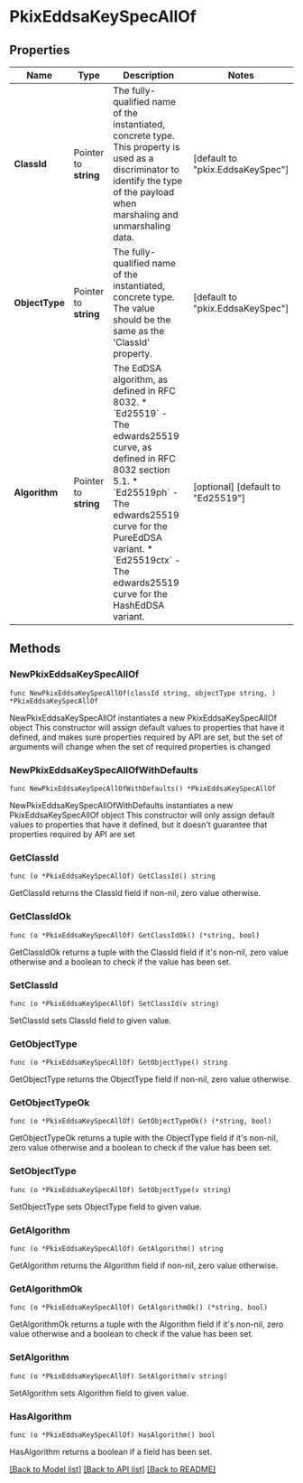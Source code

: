 # PkixEddsaKeySpecAllOf

## Properties

Name | Type | Description | Notes
------------ | ------------- | ------------- | -------------
**ClassId** | Pointer to **string** | The fully-qualified name of the instantiated, concrete type. This property is used as a discriminator to identify the type of the payload when marshaling and unmarshaling data. | [default to "pkix.EddsaKeySpec"]
**ObjectType** | Pointer to **string** | The fully-qualified name of the instantiated, concrete type. The value should be the same as the &#39;ClassId&#39; property. | [default to "pkix.EddsaKeySpec"]
**Algorithm** | Pointer to **string** | The EdDSA algorithm, as defined in RFC 8032. * &#x60;Ed25519&#x60; - The edwards25519 curve, as defined in RFC 8032 section 5.1. * &#x60;Ed25519ph&#x60; - The edwards25519 curve for the PureEdDSA variant. * &#x60;Ed25519ctx&#x60; - The edwards25519 curve for the HashEdDSA variant. | [optional] [default to "Ed25519"]

## Methods

### NewPkixEddsaKeySpecAllOf

`func NewPkixEddsaKeySpecAllOf(classId string, objectType string, ) *PkixEddsaKeySpecAllOf`

NewPkixEddsaKeySpecAllOf instantiates a new PkixEddsaKeySpecAllOf object
This constructor will assign default values to properties that have it defined,
and makes sure properties required by API are set, but the set of arguments
will change when the set of required properties is changed

### NewPkixEddsaKeySpecAllOfWithDefaults

`func NewPkixEddsaKeySpecAllOfWithDefaults() *PkixEddsaKeySpecAllOf`

NewPkixEddsaKeySpecAllOfWithDefaults instantiates a new PkixEddsaKeySpecAllOf object
This constructor will only assign default values to properties that have it defined,
but it doesn't guarantee that properties required by API are set

### GetClassId

`func (o *PkixEddsaKeySpecAllOf) GetClassId() string`

GetClassId returns the ClassId field if non-nil, zero value otherwise.

### GetClassIdOk

`func (o *PkixEddsaKeySpecAllOf) GetClassIdOk() (*string, bool)`

GetClassIdOk returns a tuple with the ClassId field if it's non-nil, zero value otherwise
and a boolean to check if the value has been set.

### SetClassId

`func (o *PkixEddsaKeySpecAllOf) SetClassId(v string)`

SetClassId sets ClassId field to given value.


### GetObjectType

`func (o *PkixEddsaKeySpecAllOf) GetObjectType() string`

GetObjectType returns the ObjectType field if non-nil, zero value otherwise.

### GetObjectTypeOk

`func (o *PkixEddsaKeySpecAllOf) GetObjectTypeOk() (*string, bool)`

GetObjectTypeOk returns a tuple with the ObjectType field if it's non-nil, zero value otherwise
and a boolean to check if the value has been set.

### SetObjectType

`func (o *PkixEddsaKeySpecAllOf) SetObjectType(v string)`

SetObjectType sets ObjectType field to given value.


### GetAlgorithm

`func (o *PkixEddsaKeySpecAllOf) GetAlgorithm() string`

GetAlgorithm returns the Algorithm field if non-nil, zero value otherwise.

### GetAlgorithmOk

`func (o *PkixEddsaKeySpecAllOf) GetAlgorithmOk() (*string, bool)`

GetAlgorithmOk returns a tuple with the Algorithm field if it's non-nil, zero value otherwise
and a boolean to check if the value has been set.

### SetAlgorithm

`func (o *PkixEddsaKeySpecAllOf) SetAlgorithm(v string)`

SetAlgorithm sets Algorithm field to given value.

### HasAlgorithm

`func (o *PkixEddsaKeySpecAllOf) HasAlgorithm() bool`

HasAlgorithm returns a boolean if a field has been set.


[[Back to Model list]](../README.md#documentation-for-models) [[Back to API list]](../README.md#documentation-for-api-endpoints) [[Back to README]](../README.md)


